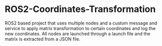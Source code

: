 # ROS2-Coordinates-Transformation
ROS2 based project that uses multiple nodes and a custom message and service to apply matrix transformation to certain coordinates and log the new coordinates. All nodes are launched through a launch file and the matrix is extracted from a JSON file.

